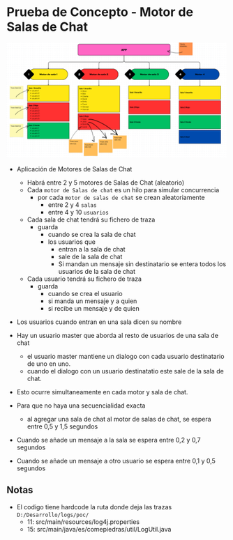 # Prueba de Concepto - Motor de Salas de Chat

![diagrama](./diagrama-motor-de-chats-001.png)

- Aplicación de Motores de Salas de Chat
  - Habrá entre 2 y 5 motores de Salas de Chat (aleatorio)
  - Cada `motor de Salas de chat` es un hilo para simular concurrencia
    - por cada `motor de salas de chat` se crean aleatoriamente
      - entre 2 y 4 `salas`
      - entre 4 y 10 `usuarios`
  - Cada sala de chat tendrá su fichero de traza
    - guarda
      - cuando se crea la sala de chat
      - los usuarios que
        - entran a la sala de chat
        - sale de la sala de chat
        - Si mandan un mensaje sin destinatario se entera todos los usuarios de la sala de chat
  - Cada usuario tendrá su fichero de traza
    - guarda
      - cuando se crea el usuario
      - si manda un mensaje y a quien
      - si recibe un mensaje y de quien

- Los usuarios cuando entran en una sala dicen su nombre

- Hay un usuario master que aborda al resto de usuarios de una sala de chat
  - el usuario master mantiene un dialogo con cada usuario destinatario de uno en uno.
  - cuando el dialogo con un usuario destinatatio este sale de la sala de chat.

- Esto ocurre simultaneamente en cada motor y sala de chat.

- Para que no haya una secuencialidad exacta
  - al agregar una sala de chat al motor de salas de chat, se espera entre 0,5 y 1,5 segundos
- Cuando se añade un mensaje a la sala se espera entre 0,2 y 0,7 segundos
- Cuando se añade un mensaje a otro usuario se espera entre 0,1 y 0,5 segundos

## Notas

- El codigo tiene hardcode la ruta donde deja las trazas `D:/Desarrollo/logs/poc/`
  - 11: src/main/resources/log4j.properties
  - 15: src/main/java/es/comepiedras/util/LogUtil.java
